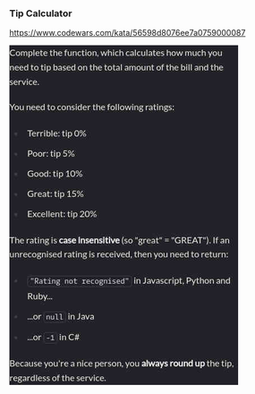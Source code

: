 ### Tip Calculator

https://www.codewars.com/kata/56598d8076ee7a0759000087

![description](./description.jpg "Description")

